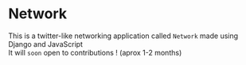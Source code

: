 # Network

This is a twitter-like networking application called `Network` made using Django and JavaScript  
It will `soon` open to contributions ! (aprox 1-2 months)
